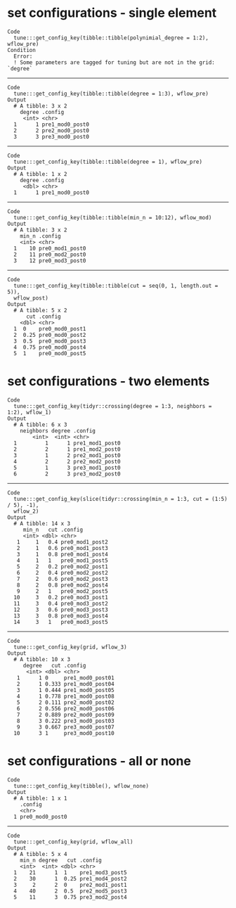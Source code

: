 # set configurations - single element

    Code
      tune:::get_config_key(tibble::tibble(polynimial_degree = 1:2), wflow_pre)
    Condition
      Error:
      ! Some parameters are tagged for tuning but are not in the grid: `degree`

---

    Code
      tune:::get_config_key(tibble::tibble(degree = 1:3), wflow_pre)
    Output
      # A tibble: 3 x 2
        degree .config        
         <int> <chr>          
      1      1 pre1_mod0_post0
      2      2 pre2_mod0_post0
      3      3 pre3_mod0_post0

---

    Code
      tune:::get_config_key(tibble::tibble(degree = 1), wflow_pre)
    Output
      # A tibble: 1 x 2
        degree .config        
         <dbl> <chr>          
      1      1 pre1_mod0_post0

---

    Code
      tune:::get_config_key(tibble::tibble(min_n = 10:12), wflow_mod)
    Output
      # A tibble: 3 x 2
        min_n .config        
        <int> <chr>          
      1    10 pre0_mod1_post0
      2    11 pre0_mod2_post0
      3    12 pre0_mod3_post0

---

    Code
      tune:::get_config_key(tibble::tibble(cut = seq(0, 1, length.out = 5)),
      wflow_post)
    Output
      # A tibble: 5 x 2
          cut .config        
        <dbl> <chr>          
      1  0    pre0_mod0_post1
      2  0.25 pre0_mod0_post2
      3  0.5  pre0_mod0_post3
      4  0.75 pre0_mod0_post4
      5  1    pre0_mod0_post5

# set configurations - two elements

    Code
      tune:::get_config_key(tidyr::crossing(degree = 1:3, neighbors = 1:2), wflow_1)
    Output
      # A tibble: 6 x 3
        neighbors degree .config        
            <int>  <int> <chr>          
      1         1      1 pre1_mod1_post0
      2         2      1 pre1_mod2_post0
      3         1      2 pre2_mod1_post0
      4         2      2 pre2_mod2_post0
      5         1      3 pre3_mod1_post0
      6         2      3 pre3_mod2_post0

---

    Code
      tune:::get_config_key(slice(tidyr::crossing(min_n = 1:3, cut = (1:5) / 5), -1),
      wflow_2)
    Output
      # A tibble: 14 x 3
         min_n   cut .config        
         <int> <dbl> <chr>          
       1     1   0.4 pre0_mod1_post2
       2     1   0.6 pre0_mod1_post3
       3     1   0.8 pre0_mod1_post4
       4     1   1   pre0_mod1_post5
       5     2   0.2 pre0_mod2_post1
       6     2   0.4 pre0_mod2_post2
       7     2   0.6 pre0_mod2_post3
       8     2   0.8 pre0_mod2_post4
       9     2   1   pre0_mod2_post5
      10     3   0.2 pre0_mod3_post1
      11     3   0.4 pre0_mod3_post2
      12     3   0.6 pre0_mod3_post3
      13     3   0.8 pre0_mod3_post4
      14     3   1   pre0_mod3_post5

---

    Code
      tune:::get_config_key(grid, wflow_3)
    Output
      # A tibble: 10 x 3
         degree   cut .config         
          <int> <dbl> <chr>           
       1      1 0     pre1_mod0_post01
       2      1 0.333 pre1_mod0_post04
       3      1 0.444 pre1_mod0_post05
       4      1 0.778 pre1_mod0_post08
       5      2 0.111 pre2_mod0_post02
       6      2 0.556 pre2_mod0_post06
       7      2 0.889 pre2_mod0_post09
       8      3 0.222 pre3_mod0_post03
       9      3 0.667 pre3_mod0_post07
      10      3 1     pre3_mod0_post10

# set configurations - all or none

    Code
      tune:::get_config_key(tibble(), wflow_none)
    Output
      # A tibble: 1 x 1
        .config        
        <chr>          
      1 pre0_mod0_post0

---

    Code
      tune:::get_config_key(grid, wflow_all)
    Output
      # A tibble: 5 x 4
        min_n degree   cut .config        
        <int>  <int> <dbl> <chr>          
      1    21      1  1    pre1_mod3_post5
      2    30      1  0.25 pre1_mod4_post2
      3     2      2  0    pre2_mod1_post1
      4    40      2  0.5  pre2_mod5_post3
      5    11      3  0.75 pre3_mod2_post4

